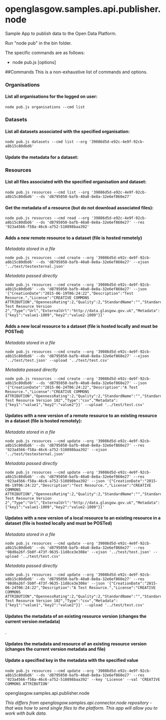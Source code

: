 # openglasgow.samples.api.publisher.node
Sample App to publish data to the Open Data Platform.

Run "node pub" in the bin folder.

The specific commands are as follows:
- node pub.js <module> <command> [options]

##Commands
This is a non-exhaustive list of commands and options. 

### Organisations

#### List all organisations for the logged on user:
    node pub.js organisations --cmd list

### Datasets
#### List all datasets associated with the specified organisation:
    node pub.js datasets --cmd list --org '39086d5d-e92c-4e9f-92cb-a8b15c80dbd6'

#### Update the metadata for a dataset:

### Resources

#### List all files associated with the specified organisation and dataset:
    node pub.js resources --cmd list --org '39086d5d-e92c-4e9f-92cb-a8b15c80dbd6' --ds 'd8795050-bafb-40a0-8e8a-32e6ef860e27'

#### Get the metadata of a resource (but do not download associated files):
    node pub.js resources --cmd read --org '39086d5d-e92c-4e9f-92cb-a8b15c80dbd6' --ds 'd8795050-bafb-40a0-8e8a-32e6ef860e27' --res '923a4566-f58a-46c6-a752-510898baa392'

#### Adds a new remote resource to a dataset (file is hosted remotely)

*Metadata stored in a file* 

    node pub.js resources --cmd create --org '39086d5d-e92c-4e9f-92cb-a8b15c80dbd6' --ds 'd8795050-bafb-40a0-8e8a-32e6ef860e27' --xjson '../test/testexternal.json'

*Metadata passed directly*

    node pub.js resources --cmd create --org '39086d5d-e92c-4e9f-92cb-a8b15c80dbd6' --ds 'd8795050-bafb-40a0-8e8a-32e6ef860e27' --json '{"CreationDate":"2015-06-19T06:24:22","Description":"Test Resource.","License":"CREATIVE COMMONS ATTRIBUTION","OpennessRating":2,"Quality":2,"StandardName":"","StandardRating":0,"StandardVersion":"","Title":"API Test Resource Version 2","Type":"Url","ExternalUrl":"http://data.glasgow.gov.uk","Metadata":{"key1":"value1-1009","key2":"value2-1009"}}'


#### Adds a new local resource to a dataset (file is hosted locally and must be POSTed)

*Metadata stored in a file* 

    node pub.js resources --cmd create --org '39086d5d-e92c-4e9f-92cb-a8b15c80dbd6' --ds 'd8795050-bafb-40a0-8e8a-32e6ef860e27' --xjson '../test/test.json' --upload '../test/test.csv'

*Metadata passed directly*

    node pub.js resources --cmd create --org '39086d5d-e92c-4e9f-92cb-a8b15c80dbd6' --ds 'd8795050-bafb-40a0-8e8a-32e6ef860e27' --json '{"CreationDate":"2015-06-24T06:24:22","Description":"A Test Resource.","License":"CREATIVE COMMONS ATTRIBUTION","OpennessRating":2,"Quality":2,"StandardName":"","StandardRating":0,"StandardVersion":"","Title":"API Test Resource Version 102","Type":"csv","Metadata":{"key1":"value1","key2":"value2"}}' --upload '../test/test.csv'

#### Updates with a new version of a remote resource to an existing resource in a dataset (file is hosted remotely):

*Metadata stored in a file* 

    node pub.js resources --cmd update --org '39086d5d-e92c-4e9f-92cb-a8b15c80dbd6' --ds 'd8795050-bafb-40a0-8e8a-32e6ef860e27' --res '923a4566-f58a-46c6-a752-510898baa392' --xjson '../test/testexternal.json'

*Metadata passed directly*

    node pub.js resources --cmd update --org '39086d5d-e92c-4e9f-92cb-a8b15c80dbd6' --ds 'd8795050-bafb-40a0-8e8a-32e6ef860e27' --res '923a4566-f58a-46c6-a752-510898baa392' --json '{"CreationDate":"2015-06-19T06:24:22","Description":"Test Resource.","License":"CREATIVE COMMONS ATTRIBUTION","OpennessRating":2,"Quality":2,"StandardName":"","StandardRating":0,"StandardVersion":"","Title":"API Test Resource Version 2","Type":"Url","ExternalUrl":"http://data.glasgow.gov.uk","Metadata":{"key1":"value1-1009","key2":"value2-1009"}}'

####  Updates with a new version of a local resource to an existing resource in a dataset (file is hosted locally and must be POSTed)

*Metadata stored in a file* 

    node pub.js resources --cmd update --org '39086d5d-e92c-4e9f-92cb-a8b15c80dbd6' --ds 'd8795050-bafb-40a0-8e8a-32e6ef860e27' --res '98d0a26f-5b0f-473f-9635-11d8ce3e308e' --xjson '../test/test.json' --upload '../test/test.csv'

*Metadata passed directly*

    node pub.js resources --cmd update --org '39086d5d-e92c-4e9f-92cb-a8b15c80dbd6' --ds 'd8795050-bafb-40a0-8e8a-32e6ef860e27' --res '98d0a26f-5b0f-473f-9635-11d8ce3e308e' --json '{"CreationDate":"2015-06-24T06:24:22","Description":"A Test Resource.","License":"CREATIVE COMMONS ATTRIBUTION","OpennessRating":2,"Quality":2,"StandardName":"","StandardRating":0,"StandardVersion":"","Title":"API Test Resource Version 102","Type":"csv","Metadata":{"key1":"value1","key2":"value2"}}' --upload '../test/test.csv'

#### Updates the metadata of an existing resource version (changes the current version metadata)
.

#### Updates the metadata and resource of an existing resource version (changes the current version metadata and file)



#### Update a specified key in the metadata with the specified value
    node pub.js resources --cmd update --org '39086d5d-e92c-4e9f-92cb-a8b15c80dbd6' --ds 'd8795050-bafb-40a0-8e8a-32e6ef860e27' --res '923a4566-f58a-46c6-a752-510898baa392' --key 'License' --val 'CREATIVE COMMONS ATTRIBUTION'

openglasgow.samples.api.publisher.node

*This differs from openglasgow.samples.api.connector.node repository - that was how to send single files to the platform. This app will allow you to work with bulk data.*
